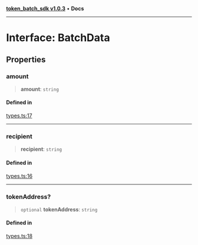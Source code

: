 [**token_batch_sdk v1.0.3**](../index.md) • **Docs**

***

# Interface: BatchData

## Properties

### amount

> **amount**: `string`

#### Defined in

[types.ts:17](https://github.com/aditya172926/token_batch_sdk/blob/413310d1d58f08c5d6ce2f51e73bda377f904c79/src/types.ts#L17)

***

### recipient

> **recipient**: `string`

#### Defined in

[types.ts:16](https://github.com/aditya172926/token_batch_sdk/blob/413310d1d58f08c5d6ce2f51e73bda377f904c79/src/types.ts#L16)

***

### tokenAddress?

> `optional` **tokenAddress**: `string`

#### Defined in

[types.ts:18](https://github.com/aditya172926/token_batch_sdk/blob/413310d1d58f08c5d6ce2f51e73bda377f904c79/src/types.ts#L18)
